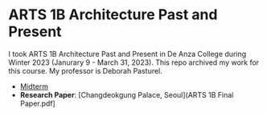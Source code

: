 # ARTS 1B Architecture Past and Present
I took ARTS 1B Architecture Past and Present in De Anza College during Winter 2023 (Janurary 9 - March 31, 2023). This repo archived my work for this course. My professor is Deborah Pasturel.
* [Midterm](ARTS%201B%20Midterm.pdf)
* **Research Paper**:  [Changdeokgung Palace, Seoul](ARTS 1B Final Paper.pdf]
